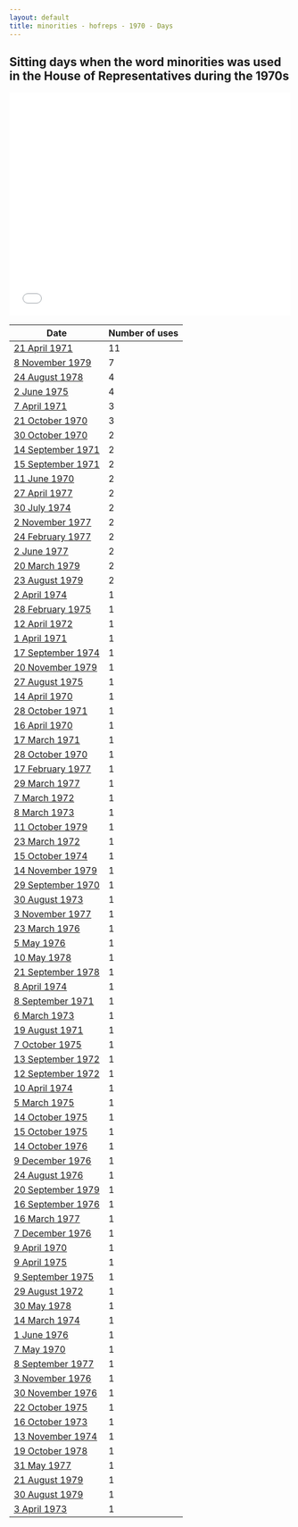 ```yaml
---
layout: default
title: minorities - hofreps - 1970 - Days
---
```

## Sitting days when the word **minorities** was used in the House of Representatives during the 1970s

<iframe width="100%" height="400" frameborder="0" scrolling="no" src="//plot.ly/~wragge/1523.embed"></iframe>

| Date | Number of uses |
|--------------|----------------|
|[21 April 1971](https://historichansard.net/hofreps/1971/19710421_reps_27_hor72/)|11|
|[8 November 1979](https://historichansard.net/hofreps/1979/19791108_reps_31_hor116/)|7|
|[24 August 1978](https://historichansard.net/hofreps/1978/19780824_reps_31_hor110/)|4|
|[2 June 1975](https://historichansard.net/hofreps/1975/19750602_reps_29_hor95/)|4|
|[7 April 1971](https://historichansard.net/hofreps/1971/19710407_reps_27_hor72/)|3|
|[21 October 1970](https://historichansard.net/hofreps/1970/19701021_reps_27_hor70/)|3|
|[30 October 1970](https://historichansard.net/hofreps/1970/19701030_reps_27_hor70/)|2|
|[14 September 1971](https://historichansard.net/hofreps/1971/19710914_reps_27_hor73/)|2|
|[15 September 1971](https://historichansard.net/hofreps/1971/19710915_reps_27_hor73/)|2|
|[11 June 1970](https://historichansard.net/hofreps/1970/19700611_reps_27_hor68/)|2|
|[27 April 1977](https://historichansard.net/hofreps/1977/19770427_reps_30_hor105/)|2|
|[30 July 1974](https://historichansard.net/hofreps/1974/19740730_reps_29_hor89/)|2|
|[2 November 1977](https://historichansard.net/hofreps/1977/19771102_reps_30_hor107/)|2|
|[24 February 1977](https://historichansard.net/hofreps/1977/19770224_reps_30_hor103/)|2|
|[2 June 1977](https://historichansard.net/hofreps/1977/19770602_reps_30_hor105/)|2|
|[20 March 1979](https://historichansard.net/hofreps/1979/19790320_reps_31_hor113/)|2|
|[23 August 1979](https://historichansard.net/hofreps/1979/19790823_reps_31_hor115/)|2|
|[2 April 1974](https://historichansard.net/hofreps/1974/19740402_reps_28_hor88/)|1|
|[28 February 1975](https://historichansard.net/hofreps/1975/19750228_reps_29_hor93/)|1|
|[12 April 1972](https://historichansard.net/hofreps/1972/19720412_reps_27_hor77/)|1|
|[1 April 1971](https://historichansard.net/hofreps/1971/19710401_reps_27_hor71/)|1|
|[17 September 1974](https://historichansard.net/hofreps/1974/19740917_reps_29_hor90/)|1|
|[20 November 1979](https://historichansard.net/hofreps/1979/19791120_reps_31_hor116/)|1|
|[27 August 1975](https://historichansard.net/hofreps/1975/19750827_reps_29_hor96/)|1|
|[14 April 1970](https://historichansard.net/hofreps/1970/19700414_reps_27_hor66/)|1|
|[28 October 1971](https://historichansard.net/hofreps/1971/19711028_reps_27_hor74/)|1|
|[16 April 1970](https://historichansard.net/hofreps/1970/19700416_reps_27_hor66/)|1|
|[17 March 1971](https://historichansard.net/hofreps/1971/19710317_reps_27_hor71/)|1|
|[28 October 1970](https://historichansard.net/hofreps/1970/19701028_reps_27_hor70/)|1|
|[17 February 1977](https://historichansard.net/hofreps/1977/19770217_reps_30_hor103/)|1|
|[29 March 1977](https://historichansard.net/hofreps/1977/19770329_reps_30_hor104/)|1|
|[7 March 1972](https://historichansard.net/hofreps/1972/19720307_reps_27_hor76/)|1|
|[8 March 1973](https://historichansard.net/hofreps/1973/19730308_reps_28_hor82/)|1|
|[11 October 1979](https://historichansard.net/hofreps/1979/19791011_reps_31_hor116/)|1|
|[23 March 1972](https://historichansard.net/hofreps/1972/19720323_reps_27_hor76/)|1|
|[15 October 1974](https://historichansard.net/hofreps/1974/19741015_reps_29_hor91/)|1|
|[14 November 1979](https://historichansard.net/hofreps/1979/19791114_reps_31_hor116/)|1|
|[29 September 1970](https://historichansard.net/hofreps/1970/19700929_reps_27_hor70/)|1|
|[30 August 1973](https://historichansard.net/hofreps/1973/19730830_reps_28_hor85/)|1|
|[3 November 1977](https://historichansard.net/hofreps/1977/19771103_reps_30_hor107/)|1|
|[23 March 1976](https://historichansard.net/hofreps/1976/19760323_reps_30_hor98/)|1|
|[5 May 1976](https://historichansard.net/hofreps/1976/19760505_reps_30_hor99/)|1|
|[10 May 1978](https://historichansard.net/hofreps/1978/19780510_reps_31_hor109/)|1|
|[21 September 1978](https://historichansard.net/hofreps/1978/19780921_reps_31_hor110/)|1|
|[8 April 1974](https://historichansard.net/hofreps/1974/19740408_reps_28_hor88/)|1|
|[8 September 1971](https://historichansard.net/hofreps/1971/19710908_reps_27_hor73/)|1|
|[6 March 1973](https://historichansard.net/hofreps/1973/19730306_reps_28_hor82/)|1|
|[19 August 1971](https://historichansard.net/hofreps/1971/19710819_reps_27_hor73/)|1|
|[7 October 1975](https://historichansard.net/hofreps/1975/19751007_reps_29_hor97/)|1|
|[13 September 1972](https://historichansard.net/hofreps/1972/19720913_reps_27_hor80/)|1|
|[12 September 1972](https://historichansard.net/hofreps/1972/19720912_reps_27_hor80/)|1|
|[10 April 1974](https://historichansard.net/hofreps/1974/19740410_reps_28_hor88/)|1|
|[5 March 1975](https://historichansard.net/hofreps/1975/19750305_reps_29_hor93/)|1|
|[14 October 1975](https://historichansard.net/hofreps/1975/19751014_reps_29_hor97/)|1|
|[15 October 1975](https://historichansard.net/hofreps/1975/19751015_reps_29_hor97/)|1|
|[14 October 1976](https://historichansard.net/hofreps/1976/19761014_reps_30_hor101/)|1|
|[9 December 1976](https://historichansard.net/hofreps/1976/19761209_reps_30_hor102/)|1|
|[24 August 1976](https://historichansard.net/hofreps/1976/19760824_reps_30_hor100/)|1|
|[20 September 1979](https://historichansard.net/hofreps/1979/19790920_reps_31_hor115/)|1|
|[16 September 1976](https://historichansard.net/hofreps/1976/19760916_reps_30_hor100/)|1|
|[16 March 1977](https://historichansard.net/hofreps/1977/19770316_reps_30_hor104/)|1|
|[7 December 1976](https://historichansard.net/hofreps/1976/19761207_reps_30_hor102/)|1|
|[9 April 1970](https://historichansard.net/hofreps/1970/19700409_reps_27_hor66/)|1|
|[9 April 1975](https://historichansard.net/hofreps/1975/19750409_reps_29_hor94/)|1|
|[9 September 1975](https://historichansard.net/hofreps/1975/19750909_reps_29_hor96/)|1|
|[29 August 1972](https://historichansard.net/hofreps/1972/19720829_reps_27_hor79/)|1|
|[30 May 1978](https://historichansard.net/hofreps/1978/19780530_reps_31_hor109/)|1|
|[14 March 1974](https://historichansard.net/hofreps/1974/19740314_reps_28_hor88/)|1|
|[1 June 1976](https://historichansard.net/hofreps/1976/19760601_reps_30_hor99/)|1|
|[7 May 1970](https://historichansard.net/hofreps/1970/19700507_reps_27_hor67/)|1|
|[8 September 1977](https://historichansard.net/hofreps/1977/19770908_reps_30_hor106/)|1|
|[3 November 1976](https://historichansard.net/hofreps/1976/19761103_reps_30_hor101/)|1|
|[30 November 1976](https://historichansard.net/hofreps/1976/19761130_reps_30_hor102/)|1|
|[22 October 1975](https://historichansard.net/hofreps/1975/19751022_reps_29_hor97/)|1|
|[16 October 1973](https://historichansard.net/hofreps/1973/19731016_reps_28_hor86/)|1|
|[13 November 1974](https://historichansard.net/hofreps/1974/19741113_reps_29_hor91/)|1|
|[19 October 1978](https://historichansard.net/hofreps/1978/19781019_reps_31_hor111/)|1|
|[31 May 1977](https://historichansard.net/hofreps/1977/19770531_reps_30_hor105/)|1|
|[21 August 1979](https://historichansard.net/hofreps/1979/19790821_reps_31_hor115/)|1|
|[30 August 1979](https://historichansard.net/hofreps/1979/19790830_reps_31_hor115/)|1|
|[3 April 1973](https://historichansard.net/hofreps/1973/19730403_reps_28_hor83/)|1|
